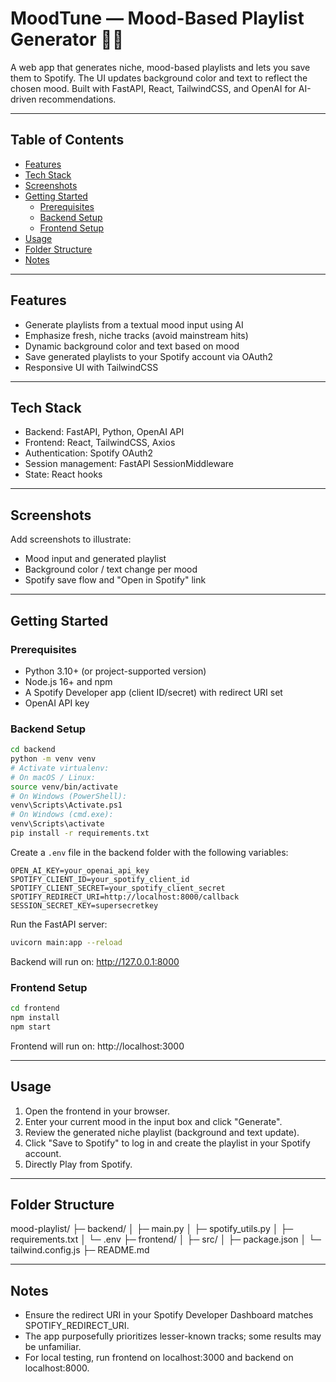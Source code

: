 <!-- ...existing code... -->
# MoodTune — Mood-Based Playlist Generator 🎵✨

A web app that generates niche, mood-based playlists and lets you save them to Spotify. The UI updates background color and text to reflect the chosen mood. Built with FastAPI, React, TailwindCSS, and OpenAI for AI-driven recommendations.

---

## Table of Contents

- [Features](#features)
- [Tech Stack](#tech-stack)
- [Screenshots](#screenshots)
- [Getting Started](#getting-started)
  - [Prerequisites](#prerequisites)
  - [Backend Setup](#backend-setup)
  - [Frontend Setup](#frontend-setup)
- [Usage](#usage)
- [Folder Structure](#folder-structure)
- [Notes](#notes)

---

## Features

- Generate playlists from a textual mood input using AI
- Emphasize fresh, niche tracks (avoid mainstream hits)
- Dynamic background color and text based on mood
- Save generated playlists to your Spotify account via OAuth2
- Responsive UI with TailwindCSS

---

## Tech Stack

- Backend: FastAPI, Python, OpenAI API
- Frontend: React, TailwindCSS, Axios
- Authentication: Spotify OAuth2
- Session management: FastAPI SessionMiddleware
- State: React hooks

---

## Screenshots

Add screenshots to illustrate:
- Mood input and generated playlist
- Background color / text change per mood
- Spotify save flow and "Open in Spotify" link

---

## Getting Started

### Prerequisites

- Python 3.10+ (or project-supported version)
- Node.js 16+ and npm
- A Spotify Developer app (client ID/secret) with redirect URI set
- OpenAI API key

### Backend Setup

```bash
cd backend
python -m venv venv
# Activate virtualenv:
# On macOS / Linux:
source venv/bin/activate
# On Windows (PowerShell):
venv\Scripts\Activate.ps1
# On Windows (cmd.exe):
venv\Scripts\activate
pip install -r requirements.txt
```

Create a `.env` file in the backend folder with the following variables:

```env
OPEN_AI_KEY=your_openai_api_key
SPOTIFY_CLIENT_ID=your_spotify_client_id
SPOTIFY_CLIENT_SECRET=your_spotify_client_secret
SPOTIFY_REDIRECT_URI=http://localhost:8000/callback
SESSION_SECRET_KEY=supersecretkey
```

Run the FastAPI server:

```bash
uvicorn main:app --reload
```

Backend will run on: http://127.0.0.1:8000

### Frontend Setup

```bash
cd frontend
npm install
npm start
```

Frontend will run on: http://localhost:3000

---

## Usage

1. Open the frontend in your browser.
2. Enter your current mood in the input box and click "Generate".
3. Review the generated niche playlist (background and text update).
4. Click "Save to Spotify" to log in and create the playlist in your Spotify account.
5. Directly Play from Spotify.

---

## Folder Structure

mood-playlist/
├─ backend/
│  ├─ main.py
│  ├─ spotify_utils.py
│  ├─ requirements.txt
│  └─ .env
├─ frontend/
│  ├─ src/
│  ├─ package.json
│  └─ tailwind.config.js
├─ README.md

---

## Notes

- Ensure the redirect URI in your Spotify Developer Dashboard matches SPOTIFY_REDIRECT_URI.
- The app purposefully prioritizes lesser-known tracks; some results may be unfamiliar.
- For local testing, run frontend on localhost:3000 and backend on localhost:8000.

<!-- ...existing code... -->